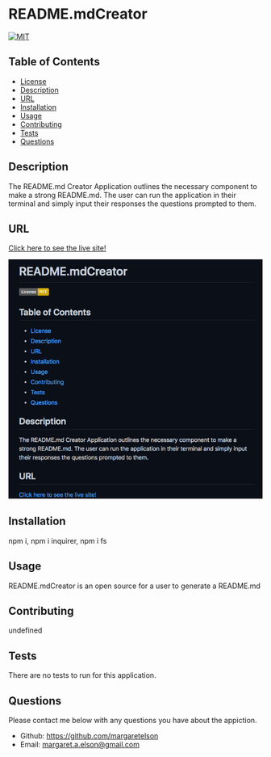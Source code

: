 
# README.mdCreator

[![MIT](https://img.shields.io/badge/License-MIT-yellow.svg)](https://opensource.org/licenses/MIT)

## Table of Contents
* [License](#license)
* [Description](#description)
* [URL](#url)
* [Installation](#installation)
* [Usage](#usage)
* [Contributing](#contributing)
* [Tests](#tests)
* [Questions](#questions)

## Description 
The README.md Creator Application outlines the necessary component to make a strong README.md. The user can run the application in their terminal and simply input their responses the questions prompted to them.

## URL
[Click here to see the live site!](https://drive.google.com/file/d/160Hg-KrOgRpKypLt1N59x9PjKo7nRCn5/view?usp=sharing)

![Screenshot Deployed Website](./Readmecreator.png)

## Installation
npm i, npm i inquirer, npm i fs

## Usage
README.mdCreator is an open source for a user to generate a README.md

## Contributing
undefined

## Tests
There are no tests to run for this application.

## Questions
Please contact me below with any questions you have about the appiction.
* Github: https://github.com/margaretelson
* Email: margaret.a.elson@gmail.com


    
